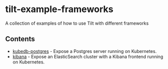 # tilt-example-frameworks

A collection of examples of how to use Tilt with different frameworks

## Contents

- [kubedb-postgres](kubedb-postgres) - Expose a Postgres server running on Kubernetes.
- [kibana](kibana) - Expose an ElasticSearch cluster with a Kibana frontend running on Kubernetes.
